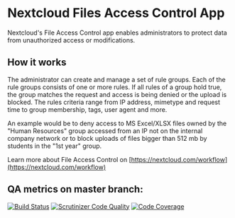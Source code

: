 # Nextcloud Files Access Control App

Nextcloud's File Access Control app enables administrators to protect data from unauthorized access or modifications.

## How it works
The administrator can create and manage a set of rule groups. Each of the rule groups consists of one or more rules. If all rules of a group hold true, the group matches the request and access is being denied or the upload is blocked. The rules criteria range from IP address, mimetype and request time to group membership, tags, user agent and more.
		
An example would be to deny access to MS Excel/XLSX files owned by the "Human Resources" group accessed from an IP not on the internal company network or to block uploads of files bigger than 512 mb by students in the "1st year" group.
	
Learn more about File Access Control on [https://nextcloud.com/workflow](https://nextcloud.com/workflow)

## QA metrics on master branch:

[![Build Status](https://travis-ci.org/nextcloud/files_accesscontrol.svg?branch=master)](https://travis-ci.org/nextcloud/files_accesscontrol/branches)
[![Scrutinizer Code Quality](https://scrutinizer-ci.com/g/nextcloud/files_accesscontrol/badges/quality-score.png?b=master)](https://scrutinizer-ci.com/g/nextcloud/files_accesscontrol/?branch=master)
[![Code Coverage](https://scrutinizer-ci.com/g/nextcloud/files_accesscontrol/badges/coverage.png?b=master)](https://scrutinizer-ci.com/g/nextcloud/files_accesscontrol/?branch=master)

